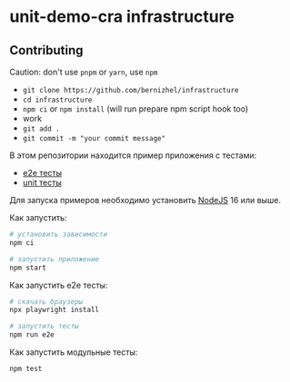 # unit-demo-cra infrastructure

## Contributing

Caution: don't use `pnpm` or `yarn`, use `npm`

- `git clone https://github.com/bernizhel/infrastructure`
- `cd infrastructure`
- `npm ci` or `npm install` (will run prepare npm script hook too)
- work
- `git add .`
- `git commit -m "your commit message"`

В этом репозитории находится пример приложения с тестами:

- [e2e тесты](e2e/example.spec.ts)
- [unit тесты](src/example.test.tsx)

Для запуска примеров необходимо установить [NodeJS](https://nodejs.org/en/download/) 16 или выше.

Как запустить:

```sh
# установить зависимости
npm ci

# запустить приложение
npm start
```

Как запустить e2e тесты:

```sh
# скачать браузеры
npx playwright install

# запустить тесты
npm run e2e
```

Как запустить модульные тесты:

```sh
npm test
```
